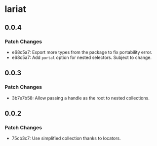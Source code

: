 # lariat

## 0.0.4

### Patch Changes

- e68c5a7: Export more types from the package to fix portability error.
- e68c5a7: Add `portal` option for nested selectors. Subject to change.

## 0.0.3

### Patch Changes

- 3b7e7b58: Allow passing a handle as the root to nested collections.

## 0.0.2

### Patch Changes

- 75cb3c7: Use simplified collection thanks to locators.
